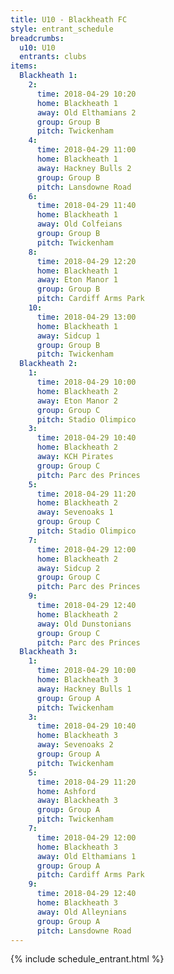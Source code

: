 ```yaml
---
title: U10 - Blackheath FC
style: entrant_schedule
breadcrumbs:
  u10: U10
  entrants: clubs
items:
  Blackheath 1:
    2:
      time: 2018-04-29 10:20
      home: Blackheath 1
      away: Old Elthamians 2
      group: Group B
      pitch: Twickenham
    4:
      time: 2018-04-29 11:00
      home: Blackheath 1
      away: Hackney Bulls 2
      group: Group B
      pitch: Lansdowne Road
    6:
      time: 2018-04-29 11:40
      home: Blackheath 1
      away: Old Colfeians
      group: Group B
      pitch: Twickenham
    8:
      time: 2018-04-29 12:20
      home: Blackheath 1
      away: Eton Manor 1
      group: Group B
      pitch: Cardiff Arms Park
    10:
      time: 2018-04-29 13:00
      home: Blackheath 1
      away: Sidcup 1
      group: Group B
      pitch: Twickenham
  Blackheath 2:
    1:
      time: 2018-04-29 10:00
      home: Blackheath 2
      away: Eton Manor 2
      group: Group C
      pitch: Stadio Olimpico
    3:
      time: 2018-04-29 10:40
      home: Blackheath 2
      away: KCH Pirates
      group: Group C
      pitch: Parc des Princes
    5:
      time: 2018-04-29 11:20
      home: Blackheath 2
      away: Sevenoaks 1
      group: Group C
      pitch: Stadio Olimpico
    7:
      time: 2018-04-29 12:00
      home: Blackheath 2
      away: Sidcup 2
      group: Group C
      pitch: Parc des Princes
    9:
      time: 2018-04-29 12:40
      home: Blackheath 2
      away: Old Dunstonians
      group: Group C
      pitch: Parc des Princes
  Blackheath 3:
    1:
      time: 2018-04-29 10:00
      home: Blackheath 3
      away: Hackney Bulls 1
      group: Group A
      pitch: Twickenham
    3:
      time: 2018-04-29 10:40
      home: Blackheath 3
      away: Sevenoaks 2
      group: Group A
      pitch: Twickenham
    5:
      time: 2018-04-29 11:20
      home: Ashford
      away: Blackheath 3
      group: Group A
      pitch: Twickenham
    7:
      time: 2018-04-29 12:00
      home: Blackheath 3
      away: Old Elthamians 1
      group: Group A
      pitch: Cardiff Arms Park
    9:
      time: 2018-04-29 12:40
      home: Blackheath 3
      away: Old Alleynians
      group: Group A
      pitch: Lansdowne Road
---
```


{% include schedule_entrant.html %}
